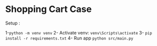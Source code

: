 # Shopping Cart Case

Setup :

1-`python -m venv venv`
2- Activate venv:
    `venv\Scripts\activate`
3- `pip install -r requirements.txt`
4- Run app `python src/main.py`
